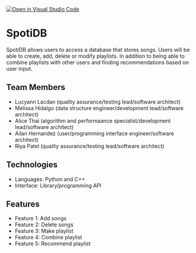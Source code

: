 [![Open in Visual Studio Code](https://classroom.github.com/assets/open-in-vscode-718a45dd9cf7e7f842a935f5ebbe5719a5e09af4491e668f4dbf3b35d5cca122.svg)](https://classroom.github.com/online_ide?assignment_repo_id=10830803&assignment_repo_type=AssignmentRepo)
# SpotiDB
SpotiDB allows users to access a database that stores songs. Users will be able to create, add, delete or modify playlists. In addition to being able to combine playlists with other users and finding recommendations based on user input. 

## Team Members
* Lucyann Lacdan (quality assurance/testing lead/software architect)
* Melissa Hidalgo (data structure engineer/development lead/software architect)
* Alice Thai (algorithm and performaance specialist/development lead/software architect)
* Ailan Hernandez (user/programming interface engineer/software architect)
* Riya Patel (quality assurance/testing lead/software architect)

## Technologies
* Languages: Python and C++
* Interface: Library/programming API

## Features
* Feature 1: Add songs
* Feature 2: Delete songs
* Feature 3: Make playlist
* Feature 4: Combine playlist
* Feature 5: Recommend playlist
